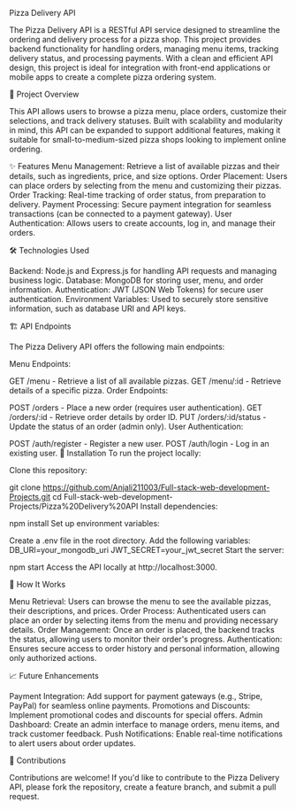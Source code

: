 Pizza Delivery API


The Pizza Delivery API is a RESTful API service designed to streamline the ordering and delivery process for a pizza shop. This project provides backend functionality for handling orders, managing menu items, tracking delivery status, and processing payments. With a clean and efficient API design, this project is ideal for integration with front-end applications or mobile apps to create a complete pizza ordering system.

🍕 Project Overview

This API allows users to browse a pizza menu, place orders, customize their selections, and track delivery statuses. Built with scalability and modularity in mind, this API can be expanded to support additional features, making it suitable for small-to-medium-sized pizza shops looking to implement online ordering.

✨ Features
Menu Management: Retrieve a list of available pizzas and their details, such as ingredients, price, and size options.
Order Placement: Users can place orders by selecting from the menu and customizing their pizzas.
Order Tracking: Real-time tracking of order status, from preparation to delivery.
Payment Processing: Secure payment integration for seamless transactions (can be connected to a payment gateway).
User Authentication: Allows users to create accounts, log in, and manage their orders.


🛠️ Technologies Used

Backend: Node.js and Express.js for handling API requests and managing business logic.
Database: MongoDB for storing user, menu, and order information.
Authentication: JWT (JSON Web Tokens) for secure user authentication.
Environment Variables: Used to securely store sensitive information, such as database URI and API keys.


🏗️ API Endpoints

The Pizza Delivery API offers the following main endpoints:

Menu Endpoints:

GET /menu - Retrieve a list of all available pizzas.
GET /menu/:id - Retrieve details of a specific pizza.
Order Endpoints:

POST /orders - Place a new order (requires user authentication).
GET /orders/:id - Retrieve order details by order ID.
PUT /orders/:id/status - Update the status of an order (admin only).
User Authentication:

POST /auth/register - Register a new user.
POST /auth/login - Log in an existing user.
🚀 Installation
To run the project locally:

Clone this repository:

git clone https://github.com/Anjali211003/Full-stack-web-development-Projects.git
cd Full-stack-web-development-Projects/Pizza%20Delivery%20API
Install dependencies:

npm install
Set up environment variables:

Create a .env file in the root directory.
Add the following variables:
DB_URI=your_mongodb_uri
JWT_SECRET=your_jwt_secret
Start the server:

npm start
Access the API locally at http://localhost:3000.

📖 How It Works

Menu Retrieval: Users can browse the menu to see the available pizzas, their descriptions, and prices.
Order Process: Authenticated users can place an order by selecting items from the menu and providing necessary details.
Order Management: Once an order is placed, the backend tracks the status, allowing users to monitor their order's progress.
Authentication: Ensures secure access to order history and personal information, allowing only authorized actions.

📈 Future Enhancements

Payment Integration: Add support for payment gateways (e.g., Stripe, PayPal) for seamless online payments.
Promotions and Discounts: Implement promotional codes and discounts for special offers.
Admin Dashboard: Create an admin interface to manage orders, menu items, and track customer feedback.
Push Notifications: Enable real-time notifications to alert users about order updates.


🤝 Contributions

Contributions are welcome! If you'd like to contribute to the Pizza Delivery API, please fork the repository, create a feature branch, and submit a pull request.

